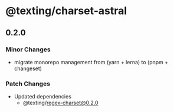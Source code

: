 # @texting/charset-astral

## 0.2.0

### Minor Changes

- migrate monorepo management from (yarn + lerna) to (pnpm + changeset)

### Patch Changes

- Updated dependencies
  - @texting/regex-charset@0.2.0
